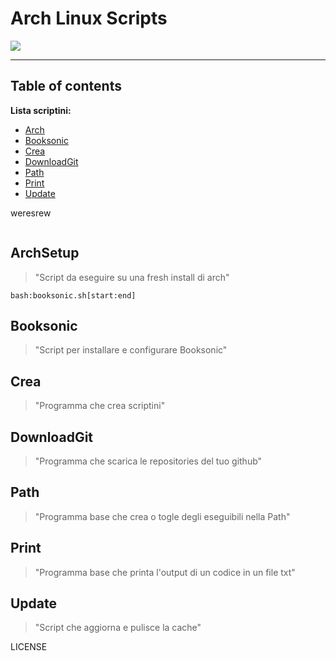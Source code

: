 # Arch Linux Scripts

![](https://archlinux.org/static/logos/archlinux-logo-dark-1200dpi.b42bd35d5916.png)

----------


## Table of contents
 <b>Lista scriptini:</b>
<!--ts-->

- [Arch](#ArchSetup)
- [Booksonic](#Booksonic)
- [Crea](#Crea)
- [DownloadGit](#DownloadGit)
- [Path](#Path)
- [Print](#Print)
- [Update](#Update)
<!--te-->
weresrew


<!-- MARKDOWN-AUTO-DOCS:START (CODE:src=./booksonic.sh) -->

```bash
```

<!-- MARKDOWN-AUTO-DOCS:END -->







<a name="ArchSetup"/> 

## ArchSetup
> "Script da eseguire su una fresh install di arch"
 
```bash:booksonic.sh[start:end]```

<a name="Booksonic"/>

## Booksonic
> "Script per installare e configurare Booksonic"

<a name="Crea"/>

## Crea
> "Programma che crea scriptini"

<a name="DownloadGit"/>

## DownloadGit
> "Programma che scarica le repositories del tuo github"

<a name="Path"/>

## Path
> "Programma base che crea o togle degli eseguibili nella Path"

<a name="Print"/>

## Print
> "Programma base che printa l'output di un codice in un file txt"

<a name="Update"/>

## Update
> "Script che aggiorna e pulisce la cache"

LICENSE 
